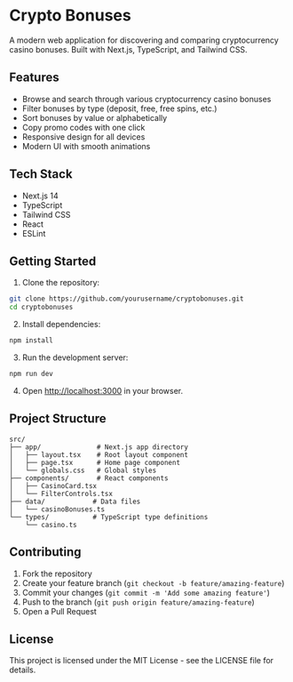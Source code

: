 # Crypto Bonuses

A modern web application for discovering and comparing cryptocurrency casino bonuses. Built with Next.js, TypeScript, and Tailwind CSS.

## Features 

- Browse and search through various cryptocurrency casino bonuses
- Filter bonuses by type (deposit, free, free spins, etc.)
- Sort bonuses by value or alphabetically
- Copy promo codes with one click
- Responsive design for all devices
- Modern UI with smooth animations

## Tech Stack

- Next.js 14
- TypeScript
- Tailwind CSS
- React
- ESLint

## Getting Started

1. Clone the repository:
```bash
git clone https://github.com/yourusername/cryptobonuses.git
cd cryptobonuses
```

2. Install dependencies:
```bash
npm install
```

3. Run the development server:
```bash
npm run dev
```

4. Open [http://localhost:3000](http://localhost:3000) in your browser.

## Project Structure

```
src/
├── app/              # Next.js app directory
│   ├── layout.tsx    # Root layout component
│   ├── page.tsx      # Home page component
│   └── globals.css   # Global styles
├── components/       # React components
│   ├── CasinoCard.tsx
│   └── FilterControls.tsx
├── data/            # Data files
│   └── casinoBonuses.ts
└── types/           # TypeScript type definitions
    └── casino.ts
```

## Contributing

1. Fork the repository
2. Create your feature branch (`git checkout -b feature/amazing-feature`)
3. Commit your changes (`git commit -m 'Add some amazing feature'`)
4. Push to the branch (`git push origin feature/amazing-feature`)
5. Open a Pull Request

## License

This project is licensed under the MIT License - see the LICENSE file for details.

<!-- Trigger redeploy to 70fbf9c --> 